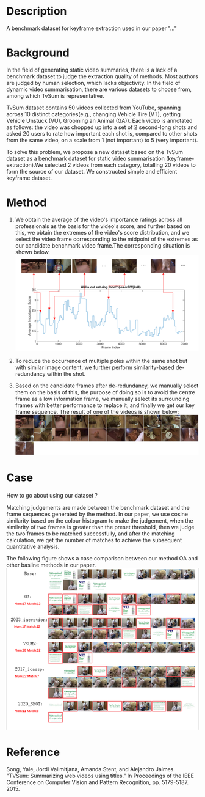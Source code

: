 # Description
A benchmark dataset for keyframe extraction used in our paper "..."
# Background
In the field of generating static video summaries, there is a lack of a benchmark dataset to judge the extraction quality of methods. Most authors are judged by human selection, which lacks objectivity. In the field of dynamic video summarisation, there are various datasets to choose from, among which TvSum is representative.
  
TvSum dataset contains 50 videos collected from YouTube, spanning across 10 distinct categories(e.g., changing Vehicle Tire (VT), getting Vehicle Unstuck (VU), Grooming an Animal (GA)). Each video is annotated as follows: the video was chopped up into a set of 2 second-long shots and asked 20 users to rate how important each shot is, compared to other shots from the same video, on a scale from 1 (not important) to 5 (very important). 

To solve this problem, we propose a new dataset based on the TvSum dataset as a benchmark dataset for static video summarisation (keyframe-extraction).We selected 2 videos from each category, totalling 20 videos to form the source of our dataset. We constructed simple and efficient keyframe dataset.

# Method
1. We obtain the average of the video's importance ratings across all professionals as the basis for the video's score, and further based on this, we obtain the extremes of the video's score distribution, and we select the video frame corresponding to the midpoint of the extremes as our candidate benchmark video frame.The corresponding situation is shown below.![case](/images/pic.png)  

2. To reduce the occurrence of multiple poles within the same shot but with similar image content, we further perform similarity-based de-redundancy within the shot.

3. Based on the candidate frames after de-redundancy, we manually select them on the basis of this, the purpose of doing so is to avoid the centre frame as a low information frame, we manually select its surrounding frames with better performance to replace it, and finally we get our key frame sequence. The result of one of the videos is shown below:![case](/images/result.jpg)  

# Case
How to go about using our dataset？

Matching judgements are made between the benchmark dataset and the frame sequences generated by the method. In our paper, we use cosine similarity based on the colour histogram to make the judgement, when the similarity of two frames is greater than the preset threshold, then we judge the two frames to be matched successfully, and after the matching calculation, we get the number of matches to achieve the subsequent quantitative analysis.

The following figure shows a case comparison between our method OA and other basline methods in our paper.
![case](/images/case.png)  
# Reference
Song, Yale, Jordi Vallmitjana, Amanda Stent, and Alejandro Jaimes. "TVSum: Summarizing web videos using titles." In Proceedings of the IEEE Conference on Computer Vision and Pattern Recognition, pp. 5179-5187. 2015.

